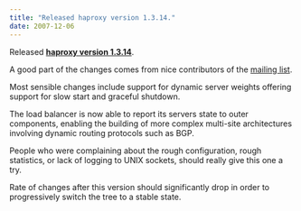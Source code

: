 ```yaml
---
title: "Released haproxy version 1.3.14."
date: 2007-12-06
---
```

Released **[haproxy version 1.3.14](download/1.3/src/)**.

A good part of the changes comes from nice contributors of the [mailing list](https://www.mail-archive.com/haproxy@formilux.org/).

Most sensible changes include support for dynamic server weights offering support for slow start and graceful shutdown.

The load balancer is now able to report its servers state to outer components, enabling the building of more complex multi-site architectures involving dynamic routing protocols such as BGP.

People who were complaining about the rough configuration, rough statistics, or lack of logging to UNIX sockets, should really give this one a try.

Rate of changes after this version should significantly drop in order to progressively switch the tree to a stable state.
